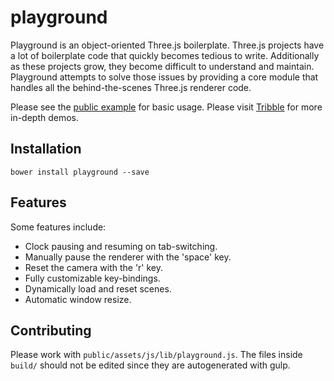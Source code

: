 # playground

Playground is an object-oriented Three.js boilerplate. Three.js projects
have a lot of boilerplate code that quickly becomes tedious to write.
Additionally as these projects grow, they become difficult to understand and
maintain. Playground attempts to solve those issues by providing a core
module that handles all the behind-the-scenes Three.js renderer code.

Please see the [public example](https://github.com/codenameyau/playground/blob/master/public/assets/js/demo.js)
for basic usage. Please visit [Tribble](https://github.com/codenameyau/tribble) for more in-depth demos.

## Installation
```
bower install playground --save
```

## Features

Some features include:

- Clock pausing and resuming on tab-switching.
- Manually pause the renderer with the 'space' key.
- Reset the camera with the 'r' key.
- Fully customizable key-bindings.
- Dynamically load and reset scenes.
- Automatic window resize.

## Contributing
Please work with `public/assets/js/lib/playground.js`. The files inside
`build/` should not be edited since they are autogenerated with gulp.

